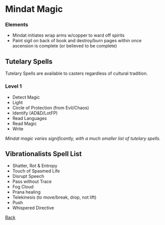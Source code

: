 # Mindat Magic

### Elements

* Mindat initiates wrap arms w/copper to ward off spirits
* Paint sigil on back of book and destroy/burn pages within once ascension is complete (or believed to be complete)

## Tutelary Spells

Tutelary Spells are available to casters regardless of cultural tradition.

### Level 1
* Detect Magic
* Light
* Circle of Protection (from Evil/Chaos)
* Identify (AD&D/LotFP)
* Read Languages
* Read Magic
* Write

_Mindat magic varies significantly, with a much smaller list of tutelary spells._

## Vibrationalists Spell List

* Shatter, Rot & Entropy
* Touch of Spasmed Life 
* Disrupt Speech
* Pass without Trace
* Fog Cloud
* Prana healing
* Telekinesis (to move/break, drop, not lift)
* Push
* Whispered Directive

[Back](../)